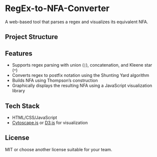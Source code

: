 # RegEx-to-NFA-Converter

A web-based tool that parses a regex and visualizes its equivalent NFA.

## Project Structure


## Features

- Supports regex parsing with union (`|`), concatenation, and Kleene star (`*`)
- Converts regex to postfix notation using the Shunting Yard algorithm
- Builds NFA using Thompson’s construction
- Graphically displays the resulting NFA using a JavaScript visualization library

## Tech Stack

- HTML/CSS/JavaScript
- [Cytoscape.js](https://js.cytoscape.org/) or [D3.js](https://d3js.org/) for visualization

## License

MIT or choose another license suitable for your team.
